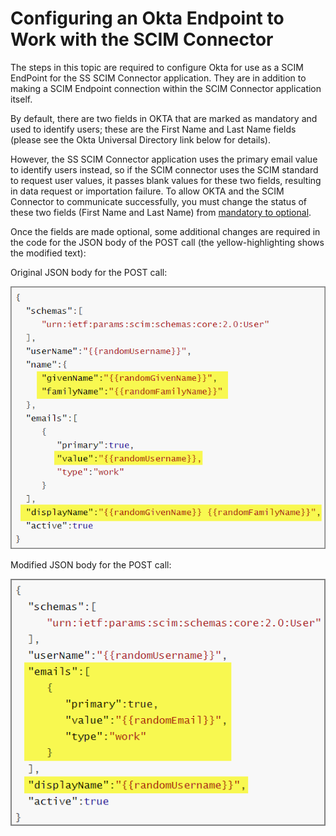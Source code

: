 [title]: # (Configure Okta Endpoint)
[tags]: # (third-party)
[priority]: # (2)
# Configuring an Okta Endpoint to Work with the SCIM Connector

The steps in this topic are required to configure Okta for use as a SCIM EndPoint for the SS SCIM Connector application. They are in addition to making a SCIM Endpoint connection within the SCIM Connector application itself.

By default, there are two fields in OKTA that are marked as mandatory and used to identify users; these are the First Name and Last Name fields (please see the Okta Universal Directory link below for details).

However, the SS SCIM Connector application uses the primary email value to identify users instead, so if the SCIM connector uses the SCIM standard to request user values, it passes blank values for these two fields, resulting in data request or importation failure. To allow OKTA and the SCIM Connector to communicate successfully, you must change the status of these two fields (First Name and Last Name) from [mandatory to optional](https://support.okta.com/help/s/question/0D50Z00008G7VLL/can-we-make-firstname-and-lastname-as-optional-fields).

Once the fields are made optional, some additional changes are required in the code for the JSON body of the POST call (the yellow-highlighting shows the modified text):

Original JSON body for the POST call:

![JSON POST](images/post.png "JSON original POST call")

Modified JSON body for the POST call:

![JSON POST](images/post-2.png "JSON modified POST call")
